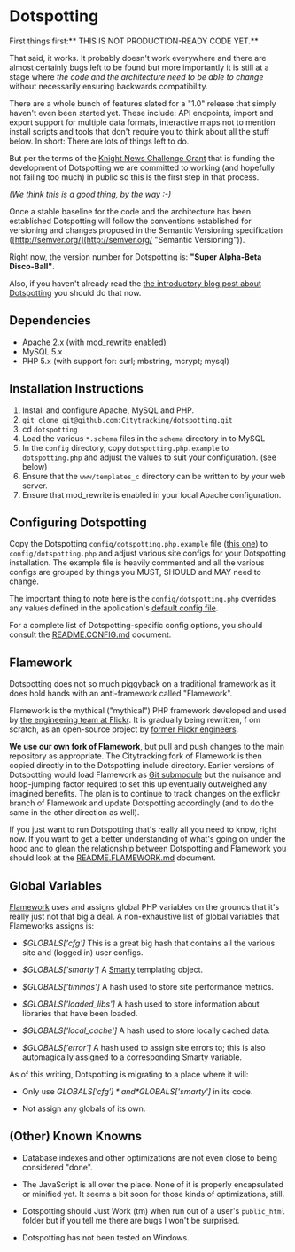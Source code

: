 Dotspotting
==

First things first:** THIS IS NOT PRODUCTION-READY CODE YET.**

That said, it works. It probably doesn't work everywhere and there are almost certainly bugs left to be found but more importantly it is still at a stage where *the code and the architecture need to be able to change* without necessarily ensuring backwards compatibility.

There are a whole bunch of features slated for a "1.0" release that simply haven't even been started yet. These include: API endpoints, import and export support for multiple data formats, interactive maps not to mention install scripts and tools that don't require you to think about all the stuff below. In short: There are lots of things left to do.

But per the terms of the [Knight News Challenge Grant](http://content.stamen.com/we_got_a_knight_news_grant) that is funding the development of Dotspotting we are committed to working (and hopefully not failing too much) in public so this is the first step in that process.

*(We think this is a good thing, by the way :-)*

Once a stable baseline for the code and the architecture has been established Dotspotting will follow the conventions established for versioning and changes proposed in the Semantic Versioning specification ([http://semver.org/](http://semver.org/ "Semantic Versioning")).

Right now, the version number for Dotspotting is: **"Super Alpha-Beta Disco-Ball"**.

Also, if you haven't already read the [the introductory blog post about Dotspotting](http://content.stamen.com/working_on_the_knight_moves) you should do that now.

Dependencies
--

* Apache 2.x (with mod_rewrite enabled)
* MySQL 5.x
* PHP 5.x (with support for: curl; mbstring, mcrypt; mysql)

Installation Instructions
--

1. Install and configure Apache, MySQL and PHP.
2. `git clone git@github.com:Citytracking/dotspotting.git`
3. cd `dotspotting`
4. Load the various `*.schema` files in the `schema` directory in to MySQL
5. In the `config` directory, copy `dotspotting.php.example` to `dotspotting.php` and adjust the values to suit your configuration. (see below)
6. Ensure that the `www/templates_c` directory can be written to by your web server.
7. Ensure that mod_rewrite is enabled in your local Apache configuration.

Configuring Dotspotting
--

Copy the Dotspotting `config/dotspotting.php.example` file ([this one](https://github.com/Citytracking/dotspotting/blob/master/config/dotspotting.php.example)) to `config/dotspotting.php` and adjust various site configs for your Dotspotting installation. The example file is heavily commented and all the various configs are grouped by things you MUST, SHOULD and MAY need to change.

The important thing to note here is the `config/dotspotting.php` overrides any values defined in the application's [default config file](https://github.com/Citytracking/dotspotting/blob/master/www/include/config.php).

For a complete list of Dotspotting-specific config options, you should consult the [README.CONFIG.md](http://github.com/citytracking/dotspotting/blob/master/README.CONFIG.md) document.

Flamework
--

Dotspotting does not so much piggyback on a traditional framework as it does hold hands with an anti-framework called "Flamework".

Flamework is the mythical ("mythical") PHP framework developed and used by [the engineering team at Flickr](http://code.flickr.com). It is gradually being rewritten, f om scratch, as an open-source project by [former Flickr engineers](http://github.com/exflickr).

**We use our own fork of Flamework**, but pull and push changes to the main repository as appropriate. The Citytracking fork of Flamework is then copied directly in to the Dotspotting include directory. Earlier versions of Dotspotting would load Flamework as [Git submodule](http://speirs.org/blog/2009/5/11/understanding-git-submodules.html) but the nuisance and hoop-jumping factor required to set this up eventually outweighed any imagined benefits. The plan is to continue to track changes on the exflickr branch of Flamework and update Dotspotting accordingly (and to do the same in the other direction as well).

If you just want to run Dotspotting that's really all you need to know, right now. If you want to get a better understanding of what's going on under the hood and to glean the relationship between Dotspotting and Flamework you should look at the [README.FLAMEWORK.md](http://github.com/citytracking/dotspotting/blob/master/README.FLAMEWORK.md) document.

Global Variables
--

[Flamework](https://github.com/exflickr/flamework) uses and assigns global PHP variables on the grounds that it's really just not that big a deal. A non-exhaustive list of global variables that Flameworks assigns is:

* *$GLOBALS['cfg']* This is a great big hash that contains all the various site and (logged in) user configs.

* *$GLOBALS['smarty']* A [Smarty](http://www.smarty.net/) templating object.

* *$GLOBALS['timings']* A hash used to store site performance metrics.

* *$GLOBALS['loaded_libs']* A hash used to store information about libraries that have been loaded.

* *$GLOBALS['local_cache']* A hash used to store locally cached data.

* *$GLOBALS['error']* A hash used to assign site errors to; this is also automagically assigned to a corresponding Smarty variable.

As of this writing, Dotspotting is migrating to a place where it will:

* Only use *$GLOBALS['cfg']* and *$GLOBALS['smarty']* in its code.

* Not assign any globals of its own.

(Other) Known Knowns
--

+ Database indexes and other optimizations are not even close to being considered "done".

+ The JavaScript is all over the place. None of it is properly encapsulated or minified yet. It seems a bit soon for those kinds of optimizations, still.

+ Dotspotting should Just Work (tm) when run out of a user's `public_html` folder but if you tell me there are bugs I won't be surprised.

+ Dotspotting has not been tested on Windows.
